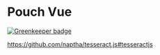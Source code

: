 # Pouch Vue

[![Greenkeeper badge](https://badges.greenkeeper.io/MDSLKTR/tesseract-vue.svg)](https://greenkeeper.io/)

https://github.com/naptha/tesseract.js#tesseractjs
